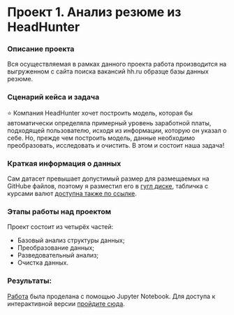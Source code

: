 # Проект 1. Анализ резюме из HeadHunter

### Описание проекта

Вся осуществляемая в рамках данного проекта работа производится на выгруженном с сайта поиска вакансий hh.ru образце базы данных резюме.

### Сценарий кейса и задача

⭐ Компания HeadHunter хочет построить модель, которая бы автоматически определяла примерный уровень заработной платы, подходящей пользователю, исходя из информации, которую он указал о себе. Но, прежде чем построить модель, данные необходимо преобразовать, исследовать и очистить. В этом и состоит наша задача!

### Краткая информация о данных

Сам датасет превышает допустимый размер для размещаемых на GitHubе файлов, поэтому я разместил его в [гугл диске](https://drive.google.com/file/d/1ro3lRr5aItPCNqGWI0OwyZchs2khaHyx/view?usp=sharing), табличка с курсами валют [доступна также по ссылке](https://drive.google.com/file/d/1VCq2XBY2gwvUU3nC5t7g5Q2ACQ09Z2VX/view?usp=sharing).

### Этапы работы над проектом  

Проект состоит из четырёх частей:
- Базовый анализ структуры данных;
- Преобразование данных;
- Разведовательный анализ;
- Очистка данных.

### Результаты:

[Работа](https://github.com/khav-i/sf_data_science/blob/main/project_1/Project-1.%20%D0%90%D0%BD%D0%B0%D0%BB%D0%B8%D0%B7%20%D1%80%D0%B5%D0%B7%D1%8E%D0%BC%D0%B5%20%D0%B8%D0%B7%20HeadHunter.ipynb) была проделана с помощью Jupyter Notebook. Для доступа к интерактивной версии [пройдите сюда](https://nbviewer.org/github/khav-i/sf_data_science/blob/main/project_1/Project-1.%20%D0%90%D0%BD%D0%B0%D0%BB%D0%B8%D0%B7%20%D1%80%D0%B5%D0%B7%D1%8E%D0%BC%D0%B5%20%D0%B8%D0%B7%20HeadHunter.ipynb).
